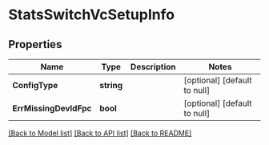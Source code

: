# StatsSwitchVcSetupInfo

## Properties
Name | Type | Description | Notes
------------ | ------------- | ------------- | -------------
**ConfigType** | **string** |  | [optional] [default to null]
**ErrMissingDevIdFpc** | **bool** |  | [optional] [default to null]

[[Back to Model list]](../README.md#documentation-for-models) [[Back to API list]](../README.md#documentation-for-api-endpoints) [[Back to README]](../README.md)

